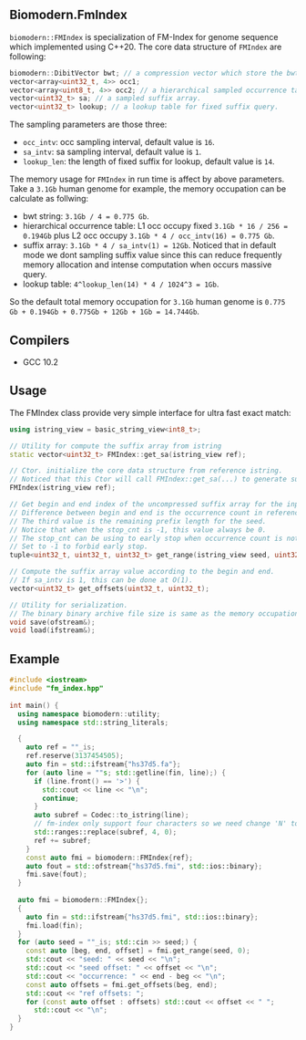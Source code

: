 ## Biomodern.FmIndex
`biomodern::FMIndex` is specialization of FM-Index for genome sequence which implemented using C++20. The core data structure of `FMIndex` are following:

```cpp
biomodern::DibitVector bwt; // a compression vector which store the bwt.
vector<array<uint32_t, 4>> occ1;
vector<array<uint8_t, 4>> occ2; // a hierarchical sampled occurrence table.
vector<uint32_t> sa; // a sampled suffix array.
vector<uint32_t> lookup; // a lookup table for fixed suffix query.
```

The sampling parameters are those three:
- `occ_intv`: occ sampling interval, default value is `16`.
- `sa_intv`: sa sampling interval, default value is `1`.
- `lookup_len`: the length of fixed suffix for lookup, default value is `14`.

The memory usage for `FMIndex` in run time is affect by above parameters. Take a `3.1Gb` human genome for example, the memory occupation can be calculate as follwing:
- bwt string: `3.1Gb / 4 = 0.775 Gb`.
- hierarchical occurrence table: L1 occ occupy fixed `3.1Gb * 16 / 256 = 0.194Gb` plus L2 occ occupy `3.1Gb * 4 / occ_intv(16) = 0.775 Gb`.
- suffix array: `3.1Gb * 4 / sa_intv(1) = 12Gb`. Noticed that in default mode we dont sampling suffix value since this can reduce frequently memory allocation and intense computation when occurs massive query.
- lookup table: `4^lookup_len(14) * 4 / 1024^3 = 1Gb`.

So the default total memory occupation for `3.1Gb` human genome is `0.775 Gb + 0.194Gb + 0.775Gb + 12Gb + 1Gb = 14.744Gb`.

## Compilers
- GCC 10.2

## Usage
The FMIndex class provide very simple interface for ultra fast exact match:
```cpp
using istring_view = basic_string_view<int8_t>;

// Utility for compute the suffix array from istring
static vector<uint32_t> FMIndex::get_sa(istring_view ref);

// Ctor. initialize the core data structure from reference istring. 
// Noticed that this Ctor will call FMIndex::get_sa(...) to generate suffix array.
FMIndex(istring_view ref);

// Get begin and end index of the uncompressed suffix array for the input seed.
// Difference between begin and end is the occurrence count in reference.
// The third value is the remaining prefix length for the seed. 
// Notice that when the stop_cnt is -1, this value always be 0.
// The stop_cnt can be using to early stop when occurrence count is not greater than the value.
// Set to -1 to forbid early stop.
tuple<uint32_t, uint32_t, uint32_t> get_range(istring_view seed, uint32_t stop_cnt);

// Compute the suffix array value according to the begin and end. 
// If sa_intv is 1, this can be done at O(1).
vector<uint32_t> get_offsets(uint32_t, uint32_t);

// Utility for serialization. 
// The binary binary archive file size is same as the memory occupation in run time.
void save(ofstream&);
void load(ifstream&);
```

## Example
```cpp
#include <iostream>
#include "fm_index.hpp"
  
int main() {
  using namespace biomodern::utility;
  using namespace std::string_literals;

  {
    auto ref = ""_is;
    ref.reserve(3137454505);
    auto fin = std::ifstream{"hs37d5.fa"};
    for (auto line = ""s; std::getline(fin, line);) {
      if (line.front() == '>') {
        std::cout << line << "\n";
        continue;
      }
      auto subref = Codec::to_istring(line);
      // fm-index only support four characters so we need change 'N' to 'A'
      std::ranges::replace(subref, 4, 0);
      ref += subref;
    }
    const auto fmi = biomodern::FMIndex{ref};
    auto fout = std::ofstream{"hs37d5.fmi", std::ios::binary};
    fmi.save(fout);
  }
  
  auto fmi = biomodern::FMIndex{};
  {
    auto fin = std::ifstream{"hs37d5.fmi", std::ios::binary};
    fmi.load(fin);
  }
  for (auto seed = ""_is; std::cin >> seed;) {
    const auto [beg, end, offset] = fmi.get_range(seed, 0);
    std::cout << "seed: " << seed << "\n";
    std::cout << "seed offset: " << offset << "\n";
    std::cout << "occurrence: " << end - beg << "\n";
    const auto offsets = fmi.get_offsets(beg, end);
    std::cout << "ref offsets: ";
    for (const auto offset : offsets) std::cout << offset << " ";
      std::cout << "\n";
  }
}
```

